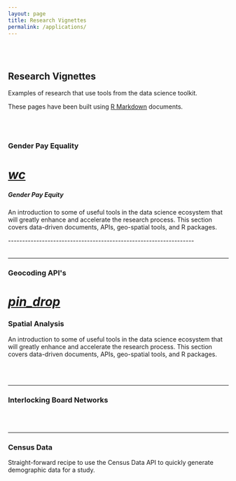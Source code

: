 ```yaml
---
layout: page
title: Research Vignettes
permalink: /applications/
---
```


<br>
<br>


## Research Vignettes

Examples of research that use tools from the data science toolkit. 

These pages have been built using [R Markdown](http://rmarkdown.rstudio.com/) documents.


<br>
<br>







### Gender Pay Equality



 <div class="icon-block">
   <a href="https://lecy.github.io/arnova-2017-workshop/Toolkit/">
   <h1 class="center  blue-grey-text"><i class="medium material-icons">wc</i></h1></a>
   <h5 class="center">Gender Pay Equity</h5>

   <p class="center light">An introduction to some of useful tools in the data science ecosystem that will greatly enhance and accelerate the research process. This section covers data-driven documents, APIs, geo-spatial tools, and R packages.</p>
</div>
------------------------------------------------------------------  







<br>
<br>

------------------------------------------------------------------  

### Geocoding API's

<div class="icon-block">
  <div class="col s12 m4">
   <a href="https://lecy.github.io/arnova-2017-workshop/Toolkit/">
   <h1 class="center orange-text"><i class="large material-icons">pin_drop</i></h1></a>
   <h3 class="center">Spatial Analysis</h3>

   <p class="center light">An introduction to some of useful tools in the data science ecosystem that will greatly enhance and accelerate the research process. This section covers data-driven documents, APIs, geo-spatial tools, and R packages.</p>
</div>
</div>




<br>
<br>


------------------------------------------------------------------ 

### Interlocking Board Networks





<br>
<br>

------------------------------------------------------------------ 

### Census Data

Straight-forward recipe to use the Census Data API to quickly generate demographic data for a study.



<br>
<br>

<br>
<br>


